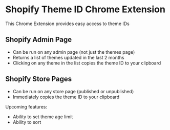 # Shopify Theme ID Chrome Extension

This Chrome Extension provides easy access to theme IDs

## Shopify Admin Page
* Can be run on any admin page (not just the themes page)
* Returns a list of themes updated in the last 2 months
* Clicking on any theme in the list copies the theme ID to your clipboard

## Shopify Store Pages
* Can be run on any store page (published or unpublished)
* Immediately copies the theme ID to your clipboard

Upcoming features:
* Ability to set theme age limit
* Ability to sort

